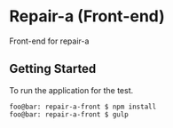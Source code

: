 # Repair-a (Front-end)

Front-end for repair-a

## Getting Started

To run the application for the test.

```console
foo@bar: repair-a-front $ npm install
foo@bar: repair-a-front $ gulp
```
